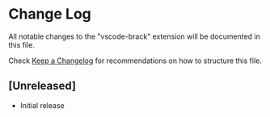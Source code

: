 # Change Log

All notable changes to the "vscode-brack" extension will be documented in this file.

Check [Keep a Changelog](http://keepachangelog.com/) for recommendations on how to structure this file.

## [Unreleased]

- Initial release